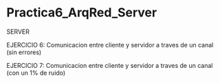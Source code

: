 # Practica6_ArqRed_Server

SERVER

EJERCICIO 6: Comunicacion entre cliente y servidor a traves de un canal (sin errores)

EJERCICIO 7: Comunicacion entre cliente y servidor a traves de un canal (con un 1% de ruido)
